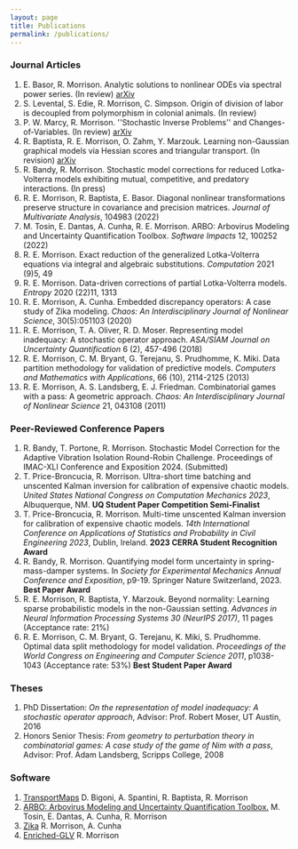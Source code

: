 ```yaml
---
layout: page
title: Publications
permalink: /publications/
---
```


### Journal Articles
1. E. Basor, R. Morrison. Analytic solutions to nonlinear ODEs via spectral power series. (In review) [arXiv](https://arxiv.org/abs/2401.02401)
2. S. Levental, S. Edie, R. Morrison, C. Simpson. Origin of division of labor is decoupled from polymorphism in colonial animals. (In review)
1. P. W. Marcy, R. Morrison. ''Stochastic Inverse Problems'' and
    Changes-of-Variables.
    (In review) 
    [arXiv](https://arxiv.org/abs/2211.15730)  
1. R. Baptista, R. E. Morrison, O. Zahm, Y. Marzouk. Learning non-Gaussian graphical
    models via Hessian scores and triangular transport. (In revision) 
   [arXiv](https://arxiv.org/abs/2101.03093)
1. R. Bandy, R. Morrison. Stochastic model corrections for reduced Lotka-Volterra models exhibiting mutual, competitive, and predatory interactions. (In press)  
1. R. E. Morrison, R. Baptista, E. Basor. Diagonal nonlinear transformations preserve
    structure in covariance and precision matrices. *Journal of Multivariate Analysis*, 104983 (2022)  
1. M. Tosin, E. Dantas, A. Cunha, R. E. Morrison. ARBO: Arbovirus Modeling and Uncertainty
    Quantification Toolbox. *Software Impacts* 12, 100252 (2022)  
1. R. E. Morrison. Exact reduction of the generalized Lotka-Volterra
    equations via integral and algebraic substitutions. *Computation* 2021 (9)5, 49  
1. R. E. Morrison. Data-driven corrections of partial Lotka-Volterra models.
    *Entropy* 2020 (22)11, 1313  
1. R. E. Morrison, A. Cunha. Embedded discrepancy operators: A case study of Zika
    modeling. *Chaos: An Interdisciplinary Journal of Nonlinear Science*, 30(5):051103 (2020)  
1. R. E. Morrison, T. A. Oliver, R. D. Moser. Representing model inadequacy: A stochastic
      operator approach. *ASA/SIAM Journal on Uncertainty Quantification* 6 (2), 457-496 (2018)  
1. R. E. Morrison, C. M. Bryant, G. Terejanu, S. Prudhomme, K. Miki. Data partition methodology for validation of predictive models. 
      *Computers and Mathematics with Applications*, 66 (10), 2114-2125 (2013)  
1. R. E. Morrison, A. S. Landsberg, E. J. Friedman. Combinatorial games
        with a pass: A geometric approach. *Chaos: An Interdisciplinary Journal of Nonlinear Science*  21, 043108 (2011)

### Peer-Reviewed Conference Papers
1. R. Bandy, T. Portone, R. Morrison. Stochastic Model Correction for the Adaptive Vibration Isolation Round-Robin Challenge. Proceedings of IMAC-XLI Conference and Exposition 2024. (Submitted)
2. T. Price-Broncucia, R. Morrison. Ultra-short time batching and unscented Kalman inversion for
    calibration of expensive chaotic models. *United States National Congress on Computation
    Mechanics 2023*, Albuquerque, NM. **UQ Student Paper Competition Semi-Finalist**  
1. T. Price-Broncucia, R. Morrison. Multi-time unscented Kalman inversion for calibration
    of expensive chaotic models. *14th International Conference on Applications of Statistics and
    Probability in Civil Engineering 2023*, Dublin, Ireland. **2023 CERRA Student Recognition Award**
1. R. Bandy, R. Morrison. Quantifying model form uncertainty in spring-mass-damper systems.
     In *Society for Experimental Mechanics Annual Conference and Exposition*, p9-19. Springer Nature Switzerland, 2023. **Best Paper Award**
1. R. E. Morrison, R. Baptista, Y. Marzouk. Beyond normality: Learning sparse probabilistic models in the non-Gaussian setting.
  *Advances in Neural Information Processing Systems 30 (NeurIPS 2017)*, 11 pages (Acceptance rate: 21%)
1. R. E. Morrison, C. M. Bryant, G. Terejanu, K. Miki, S. Prudhomme.
        Optimal data split methodology for model validation. *Proceedings of
      the World Congress on Engineering and Computer Science 2011*, p1038-1043 (Acceptance rate: 53%) **Best Student
      Paper Award**

### Theses
1. PhD Dissertation: *On the representation of model inadequacy: A stochastic operator approach*, 
 Advisor: Prof. Robert Moser, UT Austin, 2016
1. Honors Senior Thesis: *From geometry to perturbation theory in combinatorial games: A case study of the game of Nim with a pass*, Advisor: Prof. Adam Landsberg, Scripps College, 2008

### Software
1. [TransportMaps](https://transportmaps.mit.edu) D. Bigoni, A. Spantini, R. Baptista, R. Morrison
1. [ARBO: Arbovirus Modeling and Uncertainty Quantification Toolbox.](https://americocunhajr.github.io/ARBO) M. Tosin, E. Dantas, A. Cunha, R. Morrison
1. [Zika](https://github.com/rebeccaem/zika) R. Morrison, A. Cunha
1. [Enriched-GLV](https://github.com/rebeccaem/enriched-glv) R. Morrison

